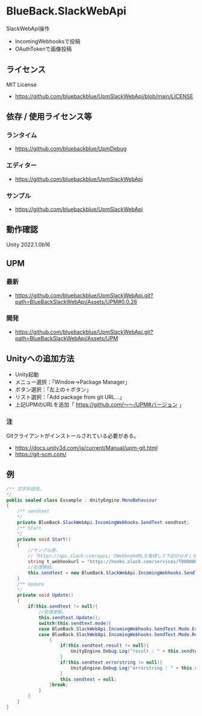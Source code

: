 # BlueBack.SlackWebApi
SlackWebApi操作
* IncomingWebhooksで投稿
* OAuthTokenで画像投稿

## ライセンス
MIT License
* https://github.com/bluebackblue/UpmSlackWebApi/blob/main/LICENSE

## 依存 / 使用ライセンス等
### ランタイム
* https://github.com/bluebackblue/UpmDebug
### エディター
* https://github.com/bluebackblue/UpmSlackWebApi
### サンプル
* https://github.com/bluebackblue/UpmSlackWebApi

## 動作確認
Unity 2022.1.0b16

## UPM
### 最新
* https://github.com/bluebackblue/UpmSlackWebApi.git?path=BlueBackSlackWebApi/Assets/UPM#0.0.26
### 開発
* https://github.com/bluebackblue/UpmSlackWebApi.git?path=BlueBackSlackWebApi/Assets/UPM

## Unityへの追加方法
* Unity起動
* メニュー選択：「Window->Package Manager」
* ボタン選択：「左上の＋ボタン」
* リスト選択：「Add package from git URL...」
* 上記UPMのURLを追加「 https://github.com/～～/UPM#バージョン 」
### 注
Gitクライアントがインストールされている必要がある。
* https://docs.unity3d.com/ja/current/Manual/upm-git.html
* https://git-scm.com/

## 例
```cs
/** 文字列送信。
*/
public sealed class Exsample : UnityEngine.MonoBehaviour
{
	/** sendtext
	*/
	private BlueBack.SlackWebApi.IncomingWebhooks.SendText sendtext;
	/** Start
	*/
	private void Start()
	{
		//サンプル用。
		//「https://api.slack.com/apps」でWebhookURLを取得して下記のＵＲＬを差し替える。
		string t_webhookurl = "https://hooks.slack.com/services/T00000000/B0000000000/000000000000000000000000";
		//処理開始。
		this.sendtext = new BlueBack.SlackWebApi.IncomingWebhooks.SendText(t_webhookurl	,"あいうえお");
	}
	/** Update
	*/
	private void Update()
	{
		if(this.sendtext != null){
			//処理更新。
			this.sendtext.Update();
			switch(this.sendtext.mode){
			case BlueBack.SlackWebApi.IncomingWebhooks.SendText.Mode.Error:
			case BlueBack.SlackWebApi.IncomingWebhooks.SendText.Mode.Result:
				{
					if(this.sendtext.result != null){
						UnityEngine.Debug.Log("result : " + this.sendtext.result);
					}
					if(this.sendtext.errorstring != null){
						UnityEngine.Debug.Log("errorstring : " + this.sendtext.errorstring);
					}
					this.sendtext = null;
				}break;
			}
		}
	}
}
```

